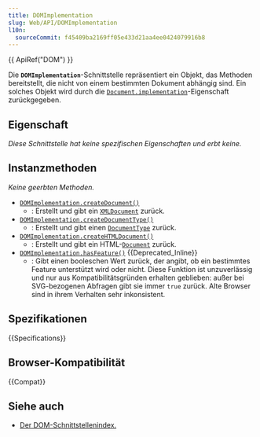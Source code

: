 ```yaml
---
title: DOMImplementation
slug: Web/API/DOMImplementation
l10n:
  sourceCommit: f45409ba2169ff05e433d21aa4ee0424079916b8
---
```


{{ ApiRef("DOM") }}

Die **`DOMImplementation`**-Schnittstelle repräsentiert ein Objekt, das Methoden bereitstellt, die nicht von einem bestimmten Dokument abhängig sind. Ein solches Objekt wird durch die [`Document.implementation`](/de/docs/Web/API/Document/implementation)-Eigenschaft zurückgegeben.

## Eigenschaft

_Diese Schnittstelle hat keine spezifischen Eigenschaften und erbt keine._

## Instanzmethoden

_Keine geerbten Methoden._

- [`DOMImplementation.createDocument()`](/de/docs/Web/API/DOMImplementation/createDocument)
  - : Erstellt und gibt ein [`XMLDocument`](/de/docs/Web/API/XMLDocument) zurück.
- [`DOMImplementation.createDocumentType()`](/de/docs/Web/API/DOMImplementation/createDocumentType)
  - : Erstellt und gibt einen [`DocumentType`](/de/docs/Web/API/DocumentType) zurück.
- [`DOMImplementation.createHTMLDocument()`](/de/docs/Web/API/DOMImplementation/createHTMLDocument)
  - : Erstellt und gibt ein HTML-[`Document`](/de/docs/Web/API/Document) zurück.
- [`DOMImplementation.hasFeature()`](/de/docs/Web/API/DOMImplementation/hasFeature) {{Deprecated_Inline}}
  - : Gibt einen booleschen Wert zurück, der angibt, ob ein bestimmtes Feature unterstützt wird oder nicht. Diese Funktion ist unzuverlässig und nur aus Kompatibilitätsgründen erhalten geblieben: außer bei SVG-bezogenen Abfragen gibt sie immer `true` zurück. Alte Browser sind in ihrem Verhalten sehr inkonsistent.

## Spezifikationen

{{Specifications}}

## Browser-Kompatibilität

{{Compat}}

## Siehe auch

- [Der DOM-Schnittstellenindex.](/de/docs/Web/API/Document_Object_Model)
